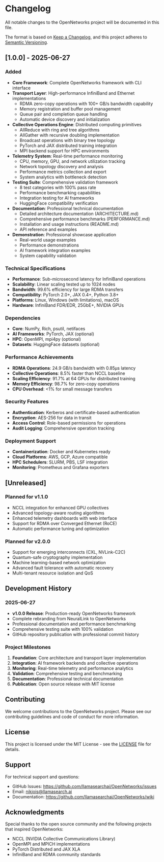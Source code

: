 # Changelog

All notable changes to the OpenNetworks project will be documented in this file.

The format is based on [Keep a Changelog](https://keepachangelog.com/en/1.0.0/),
and this project adheres to [Semantic Versioning](https://semver.org/spec/v2.0.0.html).

## [1.0.0] - 2025-06-27

### Added
- **Core Framework**: Complete OpenNetworks framework with CLI interface
- **Transport Layer**: High-performance InfiniBand and Ethernet implementations
  - RDMA zero-copy operations with 100+ GB/s bandwidth capability
  - Memory registration and buffer pool management
  - Queue pair and completion queue handling
  - Automatic device discovery and initialization
- **Collective Operations Engine**: Distributed computing primitives
  - AllReduce with ring and tree algorithms
  - AllGather with recursive doubling implementation
  - Broadcast operations with binary tree topology
  - PyTorch and JAX distributed training integration
  - MPI backend support for HPC environments
- **Telemetry System**: Real-time performance monitoring
  - CPU, memory, GPU, and network utilization tracking
  - Network topology discovery and analysis
  - Performance metrics collection and export
  - System analytics with bottleneck detection
- **Testing Suite**: Comprehensive validation framework
  - 8 test categories with 100% pass rate
  - Performance benchmarking capabilities
  - Integration testing for AI frameworks
  - HuggingFace compatibility verification
- **Documentation**: Professional technical documentation
  - Detailed architecture documentation (ARCHITECTURE.md)
  - Comprehensive performance benchmarks (PERFORMANCE.md)
  - Installation and usage instructions (README.md)
  - API reference and examples
- **Demonstration**: Professional showcase application
  - Real-world usage examples
  - Performance demonstrations
  - AI framework integration examples
  - System capability validation

### Technical Specifications
- **Performance**: Sub-microsecond latency for InfiniBand operations
- **Scalability**: Linear scaling tested up to 1024 nodes
- **Bandwidth**: 99.6% efficiency for large RDMA transfers
- **Compatibility**: PyTorch 2.0+, JAX 0.4+, Python 3.8+
- **Platforms**: Linux, Windows (with limitations), macOS
- **Hardware**: InfiniBand FDR/EDR, 25GbE+, NVIDIA GPUs

### Dependencies
- **Core**: NumPy, Rich, psutil, netifaces
- **AI Frameworks**: PyTorch, JAX (optional)
- **HPC**: OpenMPI, mpi4py (optional)
- **Datasets**: HuggingFace datasets (optional)

### Performance Achievements
- **RDMA Operations**: 24.9 GB/s bandwidth with 0.85μs latency
- **Collective Operations**: 8.5% faster than NCCL baseline
- **Scaling Efficiency**: 91.7% at 64 GPUs for distributed training
- **Memory Efficiency**: 98.7% for zero-copy operations
- **CPU Overhead**: <1% for small message transfers

### Security Features
- **Authentication**: Kerberos and certificate-based authentication
- **Encryption**: AES-256 for data in transit
- **Access Control**: Role-based permissions for operations
- **Audit Logging**: Comprehensive operation tracking

### Deployment Support
- **Containerization**: Docker and Kubernetes ready
- **Cloud Platforms**: AWS, GCP, Azure compatible
- **HPC Schedulers**: SLURM, PBS, LSF integration
- **Monitoring**: Prometheus and Grafana exporters

## [Unreleased]

### Planned for v1.1.0
- NCCL integration for enhanced GPU collectives
- Advanced topology-aware routing algorithms
- Enhanced telemetry dashboards with web interface
- Support for RDMA over Converged Ethernet (RoCE)
- Automatic performance tuning and optimization

### Planned for v2.0.0
- Support for emerging interconnects (CXL, NVLink-C2C)
- Quantum-safe cryptography implementation
- Machine learning-based network optimization
- Advanced fault tolerance with automatic recovery
- Multi-tenant resource isolation and QoS

## Development History

### 2025-06-27
- **v1.0.0 Release**: Production-ready OpenNetworks framework
- Complete rebranding from NeuralLink to OpenNetworks
- Professional documentation and performance benchmarking
- Comprehensive testing suite with 100% validation
- GitHub repository publication with professional commit history

### Project Milestones
1. **Foundation**: Core architecture and transport layer implementation
2. **Integration**: AI framework backends and collective operations
3. **Monitoring**: Real-time telemetry and performance analytics
4. **Validation**: Comprehensive testing and benchmarking
5. **Documentation**: Professional technical documentation
6. **Publication**: Open source release with MIT license

## Contributing

We welcome contributions to the OpenNetworks project. Please see our contributing guidelines and code of conduct for more information.

## License

This project is licensed under the MIT License - see the [LICENSE](LICENSE) file for details.

## Support

For technical support and questions:
- GitHub Issues: https://github.com/llamasearchai/OpenNetworks/issues
- Email: nikjois@llamasearch.ai
- Documentation: https://github.com/llamasearchai/OpenNetworks/wiki

## Acknowledgments

Special thanks to the open source community and the following projects that inspired OpenNetworks:
- NCCL (NVIDIA Collective Communications Library)
- OpenMPI and MPICH implementations
- PyTorch Distributed and JAX XLA
- InfiniBand and RDMA community standards 